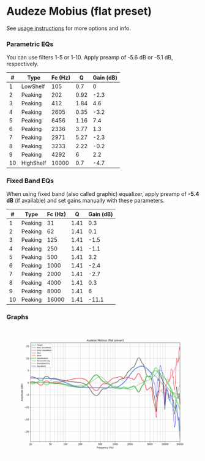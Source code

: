 # Audeze Mobius (flat preset)
See [usage instructions](https://github.com/jaakkopasanen/AutoEq#usage) for more options and info.

### Parametric EQs
You can use filters 1-5 or 1-10. Apply preamp of -5.6 dB or -5.1 dB, respectively.

|   # | Type      |   Fc (Hz) |    Q |   Gain (dB) |
|-----|-----------|-----------|------|-------------|
|   1 | LowShelf  |       105 | 0.7  |         0   |
|   2 | Peaking   |       202 | 0.92 |        -2.3 |
|   3 | Peaking   |       412 | 1.84 |         4.6 |
|   4 | Peaking   |      2605 | 0.35 |        -3.2 |
|   5 | Peaking   |      6456 | 1.16 |         7.4 |
|   6 | Peaking   |      2336 | 3.77 |         1.3 |
|   7 | Peaking   |      2971 | 5.27 |        -2.3 |
|   8 | Peaking   |      3233 | 2.22 |        -0.2 |
|   9 | Peaking   |      4292 | 6    |         2.2 |
|  10 | HighShelf |     10000 | 0.7  |        -4.7 |

### Fixed Band EQs
When using fixed band (also called graphic) equalizer, apply preamp of **-5.4 dB** (if available) and set gains manually with these parameters.

|   # | Type    |   Fc (Hz) |    Q |   Gain (dB) |
|-----|---------|-----------|------|-------------|
|   1 | Peaking |        31 | 1.41 |         0.3 |
|   2 | Peaking |        62 | 1.41 |         0.1 |
|   3 | Peaking |       125 | 1.41 |        -1.5 |
|   4 | Peaking |       250 | 1.41 |        -1.1 |
|   5 | Peaking |       500 | 1.41 |         3.2 |
|   6 | Peaking |      1000 | 1.41 |        -2.4 |
|   7 | Peaking |      2000 | 1.41 |        -2.7 |
|   8 | Peaking |      4000 | 1.41 |         0.3 |
|   9 | Peaking |      8000 | 1.41 |         6   |
|  10 | Peaking |     16000 | 1.41 |       -11.1 |

### Graphs
![](./Audeze%20Mobius%20(flat%20preset).png)
